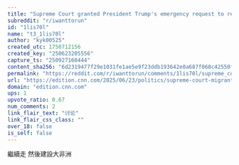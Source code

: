 ```yaml
---
title: "Supreme Court granted President Trump's emergency request to resume deporting migrants to countries other than their homeland"
subreddit: "r/iwanttorun"
id: "1lis70l"
name: "t3_1lis70l"
author: "kyk00525"
created_utc: 1750712156
created_key: "250623205556"
capture_ts: "250927160444"
content_sha256: "6d2319477f29e1031fe1ae5e9f23ddb193642e0a687f068c42550f29bd38ae15"
permalink: "https://reddit.com/r/iwanttorun/comments/1lis70l/supreme_court_granted_president_trumps_emergency/"
url: "https://edition.cnn.com/2025/06/23/politics/supreme-court-migrants-south-sudan-turmoil-filled-countries?cid=external-feeds_iluminar_google"
domain: "edition.cnn.com"
ups: 1
upvote_ratio: 0.67
num_comments: 2
link_flair_text: "讨论"
link_flair_css_class: ""
over_18: false
is_self: false
---
```


繼續走 然後建設大非洲
